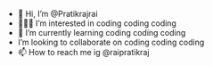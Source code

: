 - 👋 Hi, I’m @Pratikrajrai
- 🧑🏽‍💻 I’m interested in coding coding coding
- 🌱 I’m currently learning coding coding coding
-  I’m looking to collaborate on coding coding coding
- 📫 How to reach me ig @raipratikraj

<!---
Pratikrajrai/Pratikrajrai is a ✨ special ✨ repository because its `README.md` (this file) appears on your GitHub profile.
You can click the Preview link to take a look at your changes.
--->
